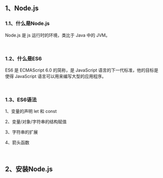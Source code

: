 ## 1、Node.js

### 1.1、什么是Node.js

Node.js 是 js 运行时的环境，类比于 Java 中的 JVM。

<br>

### 1.2、什么是ES6

ES6 是 ECMAScript 6.0 的简称，是 JavaScript 语言的下一代标准，他的目标是使得 JavaScript 语言可以用来编写大型的应用程序。

<br>

### 1.3、ES6语法

1、变量的声明 let 和 const

2、变量/对象/字符串的结构赋值

3、字符串的扩展

4、箭头函数

<br>

## 2、安装Node.js



<br>